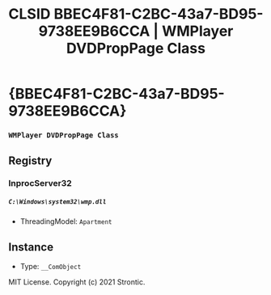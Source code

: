 ﻿---
title: "CLSID BBEC4F81-C2BC-43a7-BD95-9738EE9B6CCA | WMPlayer DVDPropPage Class"
excerpt: What is COM-Object CLSID BBEC4F81-C2BC-43a7-BD95-9738EE9B6CCA?
---

# {BBEC4F81-C2BC-43a7-BD95-9738EE9B6CCA}

### `WMPlayer DVDPropPage Class`

## Registry


### InprocServer32

##### `C:\Windows\system32\wmp.dll`
* ThreadingModel: `Apartment`

## Instance

* Type: `__ComObject`

MIT License. Copyright (c) 2021 Strontic.


